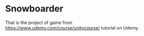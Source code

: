 # Snowboarder
That is the project of game from https://www.udemy.com/course/unitycourse/ tutorial on Udemy. 
